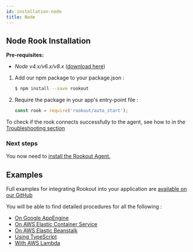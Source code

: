 ```yaml
---
id: installation-node
title: Node
---
```


## Node Rook Installation

__Pre-requisites:__  
- *Node v4.x/v6.x/v8.x* ([download here](https://nodejs.org/))
1. Add our npm package to your package.json :  
    ```bash 
    $ npm install --save rookout
    ```
    
1. Require the package in your app's entry-point file :  
    ```javascript
    const rook = require('rookout/auto_start');
    ```
    
To check if the rook connects successfully to the agent, see how to in the [Troubleshooting section](troubleshooting-rooks.md)

    
### Next steps
You now need to [install the Rookout Agent.](installation-agent.md)

## Examples

Full examples for integrating Rookout into your application are [available on our GitHub](https://github.com/Rookout/deployment-examples)

You will be able to find detailed procedures for all the following :

- [On Google AppEngine](https://github.com/Rookout/deployment-examples/tree/master/node-app-engine-flex)
- [On AWS Elastic Container Service](https://github.com/Rookout/deployment-examples/tree/master/node-aws-ecs)
- [On AWS Elastic Beanstalk](https://github.com/Rookout/deployment-examples/tree/master/node-aws-elasticbeanstalk)
- [Using TypeScript](https://github.com/Rookout/deployment-examples/tree/master/node-typescript)
- [With AWS Lambda](https://github.com/Rookout/deployment-examples/tree/master/node-aws-lambda)
